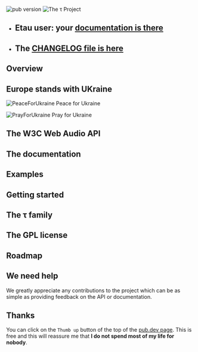![pub version](https://img.shields.io/pub/v/etau.svg?style=flat-square)
![The τ Project](https://tau-doc.canardoux.xyz/images/banner2.png)

- ## Etau user: your [documentation is there](https://tau-doc.canardoux.xyz/etau_README.html)
- ## The [CHANGELOG file is here](https://tau-doc.canardoux.xyz/etau_CHANGELOG.html)

## Overview

## Europe stands with UKraine

![PeaceForUkraine](https://tau-doc.canardoux.xyz/images/2-year-old-irish-girl-ukrainian.jpg)
Peace for Ukraine

![PrayForUkraine](https://tau-doc.canardoux.xyz/images/banner.png)
Pray for Ukraine


## The W3C Web Audio API

## The documentation

## Examples

## Getting started

## The τ family

## The GPL license

## Roadmap

## We need help

We greatly appreciate any contributions to the project which can be as simple as providing feedback on the API or documentation.

## Thanks

You can click on the `Thumb up` button of the top of the [pub.dev page](https://pub.dev/packages/etau).
This is free and this will reassure me that **I do not spend most of my life for nobody**.